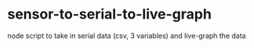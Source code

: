 # sensor-to-serial-to-live-graph
node script to take in serial data (csv, 3 variables) and live-graph the data
